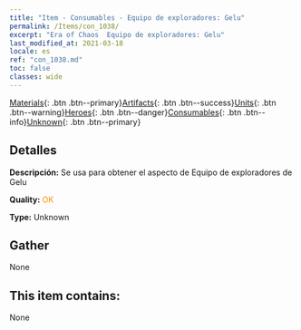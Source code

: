 ```yaml
---
title: "Item - Consumables - Equipo de exploradores: Gelu"
permalink: /Items/con_1038/
excerpt: "Era of Chaos  Equipo de exploradores: Gelu"
last_modified_at: 2021-03-18
locale: es
ref: "con_1038.md"
toc: false
classes: wide
---
```

 [Materials](/es/Items/){: .btn .btn--primary}[Artifacts](/es/Items/Artifacts/){: .btn .btn--success}[Units](/es/Items/Units/){: .btn .btn--warning}[Heroes](/es/Items/Heroes/){: .btn .btn--danger}[Consumables](/es/Items/Consumables/){: .btn .btn--info}[Unknown](/es/Items/Unknown/){: .btn .btn--primary}

## Detalles
 **Descripción:** Se usa para obtener el aspecto de Equipo de exploradores de Gelu

 **Quality:** <span style="color: #FF8C00">OK</span>

 **Type:** Unknown

## Gather

  None

## This item contains:

  None

